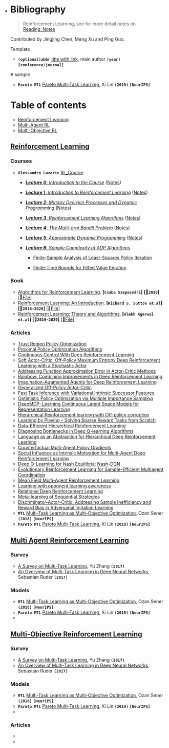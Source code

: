 
- # Bibliography

  > Reinforcement Learning, see for more detail notes on [Reading_Notes](./Reading_Notes.md)

  Contributed by Jingjing Chen, Meng Xu and Ping Guo.

  

  Template

  - **`(optional)abbr`** [title with link](https://arxiv.org/), main author **`(year)`** **`[conference/journal]`**

  A sample

  - **`Pareto MTL`** [Pareto Multi-Task Learning](https://arxiv.org/abs/1912.12854), Xi Lin **`(2019)`** **`[NeurIPS]`**

  

  # Table of contents

  - [Reinforcement Learning](#RL)
  - [Multi-Agent RL](#Multi-Agent-RL)
  - [Multi-Objective RL](#Multi-Objective-RL)

  ## [Reinforcement Learning](#Table-of-contents)

  ### Courses

  - **`Alessandro Lazaric`** [RL_Course](http://researchers.lille.inria.fr/~lazaric/Webpage/MVA-RL_Course14.html)

    - [***Lecture 0***: *Introduction to the Course*](http://researchers.lille.inria.fr/~lazaric/Webpage/MVA-RL_Course16_files/slides-course-ext.pdf) ([Notes](http://researchers.lille.inria.fr/~lazaric/Webpage/MVA-RL_Course14_files/notes-course.pdf))

    - [**Lecture 1**: *Introduction to Reinforcement Learning*](http://researchers.lille.inria.fr/~lazaric/Webpage/MVA-RL_Course14_files/slides-lecture-01-handout.pdf) ([Notes](http://researchers.lille.inria.fr/~lazaric/Webpage/MVA-RL_Course14_files/notes-lecture-01.pdf))

    - [***Lecture 2***: *Markov Decision Processes and Dynamic Programming*](http://researchers.lille.inria.fr/~lazaric/Webpage/MVA-RL_Course14_files/slides-lecture-02-handout.pdf) ([Notes](http://researchers.lille.inria.fr/~lazaric/Webpage/MVA-RL_Course14_files/notes-lecture-02.pdf))

    - [***Lecture 3***: *Reinforcement Learning Algorithms*](http://researchers.lille.inria.fr/~lazaric/Webpage/MVA-RL_Course14_files/slides-lecture-03-handout.pdf) ([Notes](http://researchers.lille.inria.fr/~lazaric/Webpage/MVA-RL_Course14_files/notes-lecture-03.pdf))

    - [***Lecture 4***: *The Multi-arm Bandit Problem*](http://researchers.lille.inria.fr/~lazaric/Webpage/MVA-RL_Course14_files/slides-lecture-04.pdf) ([Notes](http://researchers.lille.inria.fr/~lazaric/Webpage/MVA-RL_Course14_files/notes-lecture-04.pdf))

    - [***Lecture 5***: *Approximate Dynamic Programming*](http://researchers.lille.inria.fr/~lazaric/Webpage/MVA-RL_Course14_files/slides-lecture-05-handout.pdf) ([Notes](http://researchers.lille.inria.fr/~lazaric/Webpage/MVA-RL_Course14_files/notes-lecture-05.pdf))

    - [***Lecture 6***: *Sample Complexity of ADP Algorithms*](http://researchers.lille.inria.fr/~lazaric/Webpage/MVA-RL_Course14_files/slides-lecture-06-handout.pdf) 

      * [Finite-Sample Analysis of Least-Squares Policy Iteration](http://researchers.lille.inria.fr/~lazaric/Webpage/MVA-RL_Course14_files/lazaric12a.pdf)

      * [Finite-Time Bounds for Fitted Value Iteration](https://jmlr.org/papers/volume9/munos08a/munos08a.pdf)

  ### Book

  * [Algorithms for Reinforcement Learning](https://sites.ualberta.ca/~szepesva/RLBook.html). **[`Csaba Szepesvári`]**  **[:date:`2010`]** [:file_folder:[File](Learning-Material/Algorithms-for-Reinforcement-Learning.pdf)]
  * [Reinforcement Learning: An Introduction](http://incompleteideas.net/book/the-book.html). **[`Richard S. Sutton et.al`]** **[:date:`2018-2020`]** [:file_folder:[File](Learning-Material/RLbook2020.pdf)] 
  * [Reinforcement Learning: Theory and Algorithms](https://rltheorybook.github.io/). **[`Alekh Agarwal et.al`]** **[:date:`2019-2020`]** [:file_folder:[File](Learning-Material/Reinforcement-Learning-Theory-and-Algorithm.pdf)] 

  ### Articles

  * [Trust Region Policy Optimization](https://arxiv.org/pdf/1502.05477.pdf)
  * [Proximal Policy Optimization Algorithms](https://arxiv.org/pdf/1707.06347.pdf)
  * [Continuous Control With Deep Reinforcement Learning](https://arxiv.org/pdf/1509.02971.pdf)
  * [Soft Actor-Critic: Off-Policy Maximum Entropy Deep Reinforcement Learning with a Stochastic Actor](https://arxiv.org/pdf/1801.01290.pdf)
  * [Addressing Function Approximation Error in Actor-Critic Methods](https://arxiv.org/pdf/1802.09477.pdf)
  * [Rainbow: Combining Improvements in Deep Reinforcement Learning](https://arxiv.org/pdf/1710.02298.pdf)
  * [Imagination-Augmented Agents for Deep Reinforcement Learning](https://arxiv.org/pdf/1707.06203.pdf) 
  * [Generalized Off-Policy Actor-Critic](https://arxiv.org/pdf/1903.11329.pdf)
  * [Fast Task Inference with Variational Intrinsic Successor Features](https://arxiv.org/pdf/1906.05030.pdf)
  * [Optimistic Policy Optimization via Multiple Importance Sampling](http://proceedings.mlr.press/v97/papini19a/papini19a.pdf)
  * [DeepMDP: Learning Continuous Latent Space Models for Representation Learning](https://arxiv.org/pdf/1906.02736.pdf)
  * [Hierarchical Reinforcement learning with Off-policy correction](https://arxiv.org/pdf/1805.08296.pdf)
  * [Learning by Playing – Solving Sparse Reward Tasks from Scratch](https://arxiv.org/pdf/1802.10567.pdf)
  * [Data-Efficient Hierarchical Reinforcement Learning](https://papers.nips.cc/paper/7591-data-efficient-hierarchical-reinforcement-learning.pdf)
  * [Diagnosing Bottlenecks in Deep Q-learning Algorithms](https://arxiv.org/pdf/1902.10250.pdf)
  * [Language as an Abstraction for Hierarchical Deep Reinforcement Learning](https://arxiv.org/pdf/1906.07343.pdf)
  * [Counterfactual Multi-Agent Policy Gradients](https://arxiv.org/pdf/1705.08926.pdf)
  * [Social Influence as Intrinsic Motivation for Multi-Agent Deep Reinforcement Learning](https://arxiv.org/pdf/1810.08647.pdf)
  * [Deep Q-Learning for Nash Equilibria: Nash-DQN](https://arxiv.org/pdf/1904.10554.pdf)
  * [Evolutionary Reinforcement Learning for Sample-Efficient Multiagent Coordination](https://arxiv.org/pdf/1906.07315.pdf)
  * [Mean Field Multi-Agent Reinforcement Learning](https://arxiv.org/pdf/1802.05438.pdf)
  * [Learning with opponent learning awareness](https://arxiv.org/pdf/1709.04326.pdf)
  * [Relational Deep Reinforcement Learning](https://arxiv.org/pdf/1806.01830.pdf)
  * [Meta-learning of Sequential Strategies](https://arxiv.org/pdf/1905.03030.pdf)
  * [Discriminator-Actor-Critic: Addressing Sample Inefficiency and Reward Bias in Adversarial Imitation Learning](https://openreview.net/pdf?id=Hk4fpoA5Km)

  

  - **`MTL`** [Multi-Task Learning as Multi-Objective Optimization](https://arxiv.org/abs/1810.04650), Ozan Sener **`(2018)`** **`[NeurIPS]`**
  - **`Pareto MTL`** [Pareto Multi-Task Learning](https://arxiv.org/abs/1912.12854), Xi Lin **`(2019)`** **`[NeurIPS]`**

  ## [Multi Agent Reinforcement Learning](#Table-of-contents)

  ### Survey

  - [A Survey on Multi-Task Learning](https://arxiv.org/abs/1707.08114), Yu Zhang **`(2017)`**
  - [An Overview of Multi-Task Learning in Deep Neural Networks](https://arxiv.org/abs/1706.05098), Sebastian Ruder **`(2017)`**

  ### Models

  - **`MTL`** [Multi-Task Learning as Multi-Objective Optimization](https://arxiv.org/abs/1810.04650), Ozan Sener **`(2018)`** **`[NeurIPS]`**
  - **`Pareto MTL`** [Pareto Multi-Task Learning](https://arxiv.org/abs/1912.12854), Xi Lin **`(2019)`** **`[NeurIPS]`**
  - 

  ## [Multi-Objective Reinforcement Learning](#Table-of-contents)

  ### Survey

  - [A Survey on Multi-Task Learning](https://arxiv.org/abs/1707.08114), Yu Zhang **`(2017)`**
  - [An Overview of Multi-Task Learning in Deep Neural Networks](https://arxiv.org/abs/1706.05098), Sebastian Ruder **`(2017)`**

  ### Models

  - **`MTL`** [Multi-Task Learning as Multi-Objective Optimization](https://arxiv.org/abs/1810.04650), Ozan Sener **`(2018)`** **`[NeurIPS]`**
  - **`Pareto MTL`** [Pareto Multi-Task Learning](https://arxiv.org/abs/1912.12854), Xi Lin **`(2019)`** **`[NeurIPS]`**
  - 

  ### Articles

  - 

  - 
